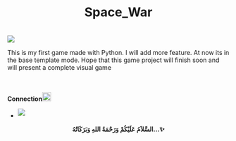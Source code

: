 <h1 align="center"><b>Space_War</b></h1>
<br>
<img src = "https://user-images.githubusercontent.com/73097560/115834477-dbab4500-a447-11eb-908a-139a6edaec5c.gif">
<br>
<p> This is my first game made with Python. I will add more feature. At now its in the base template mode. Hope that this game project will finish soon and will present a complete visual game </p>
<br><br>
<b>Connection</b><img src="https://i.gifer.com/origin/13/1371d634f90cdc50459a789aca452140_w200.gif" width ="20">
<br>
<div align="left">
<ul>
<li>
<a href="mailto:rakibulislamnahim060@gmail.com" target="_blank">
<img src="https://img.shields.io/badge/gmail: rakibulislamnahim-%23EA4335.svg?style=for-the-badge&logo=gmail&logoColor=white" t=mail style="margin-bottom: 5px;"/>
</a>
</li>
</ul>
</div>
<div align="center">
<b>السَّلاَمُ عَلَيْكُمْ وَرَحْمَةُ اللهِ وَبَرَكَاتُهُ...✨</b>
</div>

